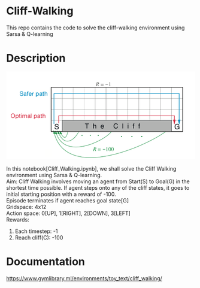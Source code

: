# Cliff-Walking
This repo contains the code to solve the cliff-walking environment using Sarsa &amp; Q-learning

# Description
![alt text](https://github.com/kwquan/Cliff-Walking/blob/main/cliff_walking.png)

In this notebook[Cliff_Walking.ipynb], we shall solve the Cliff Walking environment using Sarsa & Q-learning. \
Aim: Cliff Walking involves moving an agent from Start(S) to Goal(G) in the shortest time possible. 
     If agent steps onto any of the cliff states, it goes to initial starting position with a reward of -100. \
     Episode terminates if agent reaches goal state[G] \
Gridspace: 4x12 \
Action space: 0[UP], 1[RIGHT], 2[DOWN], 3[LEFT] \
Rewards:
1) Each timestep: -1
2) Reach cliff(C): -100

# Documentation
https://www.gymlibrary.ml/environments/toy_text/cliff_walking/
